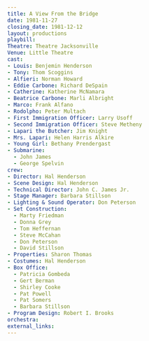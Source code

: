 ```yaml
---
title: A View From the Bridge
date: 1981-11-27
closing_date: 1981-12-12
layout: productions
playbill:
Theatre: Theatre Jacksonville
Venue: Little Theatre
cast:
- Louis: Benjemin Henderson
- Tony: Thom Scoggins
- Alfieri: Norman Howard
- Eddie Carbone: Richard DeSpain
- Catherine: Katherine McNamara
- Beatrice Carbone: Marli Albright
- Marco: Frank Alfano
- Rodolpho: Peter Multach
- First Immigration Officer: Larry Usoff
- Second Immigration Officer: Steve Metheny
- Lapari the Butcher: Jim Knight
- Mrs. Lapari: Helen Harris Alkire
- Young Girl: Bethany Prendergast
- Submarine:
  - John James
  - George Spelvin
crew:
- Director: Hal Henderson
- Scene Design: Hal Henderson
- Technical Director: John C. James Jr.
- Stage Manager: Barbara Stillson
- Lighting & Sound Operator: Don Peterson
- Set Construction:
  - Marty Friedman
  - Donna Grey
  - Tom Heffernan
  - Steve McCahan
  - Don Peterson
  - David Stillson
- Properties: Sharon Thomas
- Costumes: Hal Henderson
- Box Office:
  - Patricia Gombeda
  - Gert Berman
  - Shirley Cooke
  - Pat Powell
  - Pat Somers
  - Barbara Stillson
- Program Design: Robert I. Brooks
orchestra:
external_links:
---
```


